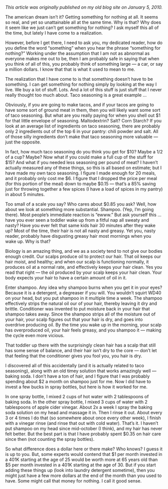 <!--
.. title: Money for nothing
.. slug: money-for-nothing
.. date: 2010-01-05 14:10:09 UTC-05:00
.. tags:
.. link:
.. description:
.. type: text
-->

*This article was originally published on my old blog site on January 5, 2010.*

The american dream isn’t it? Getting something for nothing at all. It seems so real, and yet so unattainable all at the same time. Why is that? Why does it seem like we just can’t get something for nothing? I ask myself this all of the time, but lately I have come to a realization.

However, before I get there, I need to ask you, my dedicated reader, how do you define the word “something” when you hear the phrase “something for nothing?” Working under the assumption that I am not as abnormal as everyone makes me out to be, then I am probably safe in saying that when you think of all of this, you probably think of something large — a car, or say a million dollars. I know that that is what it used to mean to me.

<!-- TEASER_END -->

The realization that I have come to is that something doesn’t have to be something. I can get something for nothing simply by looking at the way I live. We buy a lot of stuff. Lots. And a lot of this stuff is just stuff that I never really thought too much about. Taco seasoning is a great example …

Obviously, if you are going to make tacos, and if your tacos are going to have some sort of ground meat in them, then you will likely want some sort of taco seasoning. But what are you really paying for when you shell out $1 for that little envelope of seasoning. Maltodextrin? Salt? Corn Starch? If you look at an average list of ingredients on taco seasoning, there are probably only 2 ingredients out of the top 6 in your pantry: chili powder and salt. All of those silly ingredients don’t make that taco seasoning more valuable — just the opposite.

In fact, how much taco seasoning do you think you get for $10? Maybe a 1/2 of a cup? Maybe? Now what if you could make a full cup of the stuff for $15? And what if you needed less seasoning per pound of meat? I haven’t actually measured any of these things, so this is all based on estimate; but I have made my own taco seasoning. I figure I made enough for 20 meals, and it probably only cost me $6. I figure that I dropped the price per meal (for this portion of the meal) down to maybe $0.15 — that’s a 85% saving just for throwing together a few spices (I have a load of spices in my pantry) in about 5 minutes.

Too small of a scale you say? Who cares about $0.85 you ask? Well, how about we look at something more substantial. Shampoo. (Yep, I’m going there). Most people’s immediate reaction is “ewww.” But ask yourself this … have you ever seen a toddler wake up from a fitful nap all sweaty and nasty? Have you ever felt that same kids hair 30 minutes after they wake up? Most of the time, their hair is not all nasty and greasy. Yet you, nasty reader, probably have disgusting greasy hair most mornings when you wake up. Why is that?

Biology is an amazing thing, and we as a society tend to not give our bodies enough credit. Our scalps produce oil to protect our hair. That oil keeps our hair moist, and healthy; and when our scalp is functioning normally, it produces oil at a normal rate, and effectively keeps your hair clean. Yes you read that right — the oil produced by your scalp keeps your hair clean. Your body expects your hair to have a certain amount of oil in it.

Enter shampoo. Any idea why shampoo burns when you get it in your eyes? Because it is a detergent, a degreaser if you will. You wouldn’t squirt WD40 on your head, but you put shampoo in it multiple time a week. The shampoo effectively strips the natural oil our of your hair, thereby leaving it dry and brittle. Conditioner was invented to put moisture back in your hair that shampoo takes away. Since the shampoo strips all of the moisture out of your hair, your scalp figures out that your hair is dry, and goes into overdrive producing oil. By the time you wake up in the morning, your scalp has overproduced oil, your hair feels greasy, and you shampoo it — making the cycle even more vicious.

That toddler up there with the surprisingly clean hair has a scalp that still has some sense of balance, and their hair isn’t dry to the core — don’t let that feeling that the conditioner gives you fool you, you hair is dry.

I discovered all of this accidentally (and it is actually related to taco seasoning), along with an old timey solution that works amazingly well — baking soda. I don’t have a ton of hair, and I figure that I was probably spending about $2 a month on shampoo just for me. Now I did have to invest a few bucks in spray bottles, but here is how it worked for me.

In one spray bottle, I mixed 2 cups of hot water with 2 tablespoons of baking soda. In the other spray bottle, I mixed 3 cups of water with 2 tablespoons of apple cider vinegar. About 2x a week I spray the baking soda solution on my head and massage it in. Then I rinse it out. About every 3 or 4 times I do that (so somewhere about once every other week), I finish with a vinegar rinse (and rinse that out with cold water). That’s it. I haven’t put shampoo on my head since mid-october (I think), and my hair has never felt better. But the best part is that I have probably spent $0.35 on hair care since then (not counting the spray bottles).

So what difference does a dollar here or there make? Who knows? I guess it is up to you. But, some experts would contend that $1 per month invested in a 401K starting at the age of 25 would be worth more at 65 years old than $5 per month invested in a 401K starting at the age of 30. But if you start adding these things up (look into laundry detergent sometime), then you might just have a few more dollars at the end of the month than you used to have. Some might call that money for nothing. I call it good sense.
